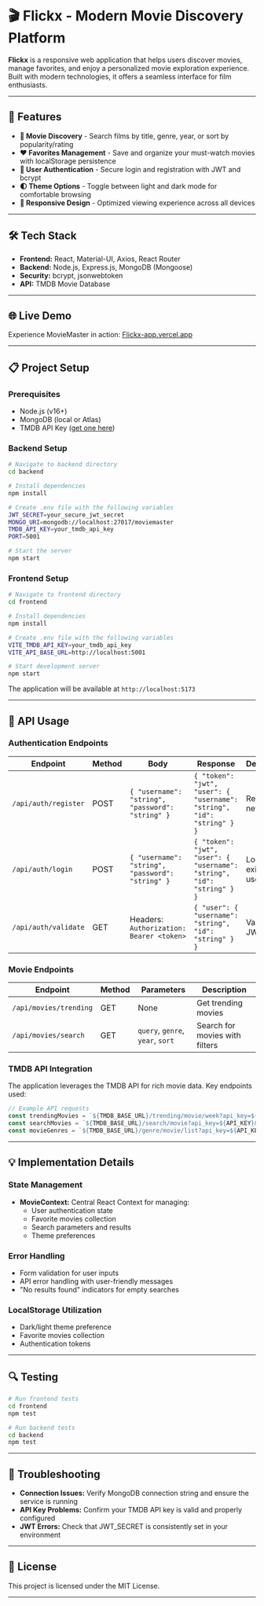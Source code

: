 # 🎬 Flickx - Modern Movie Discovery Platform

**Flickx** is a responsive web application that helps users discover movies, manage favorites, and enjoy a personalized movie exploration experience. Built with modern technologies, it offers a seamless interface for film enthusiasts.

---

## 🚀 Features

- **🔎 Movie Discovery** - Search films by title, genre, year, or sort by popularity/rating
- **❤️ Favorites Management** - Save and organize your must-watch movies with localStorage persistence
- **🔐 User Authentication** - Secure login and registration with JWT and bcrypt
- **🌓 Theme Options** - Toggle between light and dark mode for comfortable browsing
- **📱 Responsive Design** - Optimized viewing experience across all devices

---

## 🛠️ Tech Stack

- **Frontend:** React, Material-UI, Axios, React Router
- **Backend:** Node.js, Express.js, MongoDB (Mongoose)
- **Security:** bcrypt, jsonwebtoken
- **API:** TMDB Movie Database

---

## 🌐 Live Demo

Experience MovieMaster in action: [Flickx-app.vercel.app](https://movie-explorer-client-iota.vercel.app/)

---

## 📋 Project Setup

### Prerequisites

- Node.js (v16+)
- MongoDB (local or Atlas)
- TMDB API Key ([get one here](https://www.themoviedb.org/settings/api))

### Backend Setup

```bash
# Navigate to backend directory
cd backend

# Install dependencies
npm install

# Create .env file with the following variables
JWT_SECRET=your_secure_jwt_secret
MONGO_URI=mongodb://localhost:27017/moviemaster
TMDB_API_KEY=your_tmdb_api_key
PORT=5001

# Start the server
npm start
```

### Frontend Setup

```bash
# Navigate to frontend directory
cd frontend

# Install dependencies
npm install

# Create .env file with the following variables
VITE_TMDB_API_KEY=your_tmdb_api_key
VITE_API_BASE_URL=http://localhost:5001

# Start development server
npm start
```

The application will be available at `http://localhost:5173`

---

## 🔌 API Usage

### Authentication Endpoints

| Endpoint | Method | Body | Response | Description |
|----------|--------|------|----------|-------------|
| `/api/auth/register` | POST | `{ "username": "string", "password": "string" }` | `{ "token": "jwt", "user": { "username": "string", "id": "string" } }` | Register new user |
| `/api/auth/login` | POST | `{ "username": "string", "password": "string" }` | `{ "token": "jwt", "user": { "username": "string", "id": "string" } }` | Login existing user |
| `/api/auth/validate` | GET | Headers: `Authorization: Bearer <token>` | `{ "user": { "username": "string", "id": "string" } }` | Validate JWT token |

### Movie Endpoints

| Endpoint | Method | Parameters | Description |
|----------|--------|------------|-------------|
| `/api/movies/trending` | GET | None | Get trending movies |
| `/api/movies/search` | GET | `query`, `genre`, `year`, `sort` | Search for movies with filters |

### TMDB API Integration

The application leverages the TMDB API for rich movie data. Key endpoints used:

```javascript
// Example API requests
const trendingMovies = `${TMDB_BASE_URL}/trending/movie/week?api_key=${API_KEY}`;
const searchMovies = `${TMDB_BASE_URL}/search/movie?api_key=${API_KEY}&query=${searchTerm}`;
const movieGenres = `${TMDB_BASE_URL}/genre/movie/list?api_key=${API_KEY}`;
```

---

## 💡 Implementation Details

### State Management

- **MovieContext:** Central React Context for managing:
  - User authentication state
  - Favorite movies collection
  - Search parameters and results
  - Theme preferences

### Error Handling

- Form validation for user inputs
- API error handling with user-friendly messages
- "No results found" indicators for empty searches

### LocalStorage Utilization

- Dark/light theme preference
- Favorite movies collection
- Authentication tokens

---

## 🔍 Testing

```bash
# Run frontend tests
cd frontend
npm test

# Run backend tests
cd backend
npm test
```

---

## 🔧 Troubleshooting

- **Connection Issues:** Verify MongoDB connection string and ensure the service is running
- **API Key Problems:** Confirm your TMDB API key is valid and properly configured
- **JWT Errors:** Check that JWT_SECRET is consistently set in your environment

---

## 📄 License

This project is licensed under the MIT License.

---
